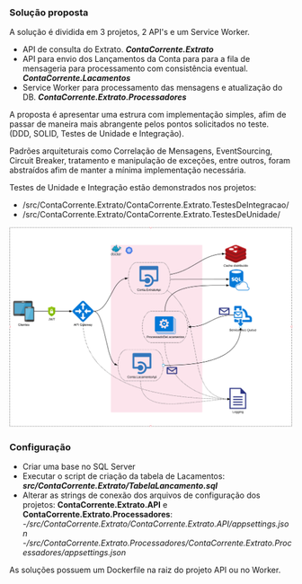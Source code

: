 ### Solução proposta

A solução é dividida em 3 projetos, 2 API's e um Service Worker.
- API de consulta do Extrato. ***ContaCorrente.Extrato***
- API para envio dos Lançamentos da Conta para para a fila de mensageria para processamento com consistência eventual. ***ContaCorrente.Lacamentos***
- Service Worker para processamento das mensagens e atualização do DB. ***ContaCorrente.Extrato.Processadores***

A proposta é apresentar uma estrura com implementação simples, afim de passar de maneira mais abrangente pelos pontos solicitados no teste. (DDD, SOLID, Testes de Unidade e Integração).

Padrões arquiteturais como Correlação de Mensagens, EventSourcing,  Circuit Breaker, tratamento e manipulação de exceções, entre outros, foram abstraídos afim de manter a mínima implementação necessária.

Testes de Unidade e Integração estão demonstrados nos projetos:
* /src/ContaCorrente.Extrato/ContaCorrente.Extrato.TestesDeIntegracao/
* /src/ContaCorrente.Extrato/ContaCorrente.Extrato.TestesDeUnidade/

![](https://raw.githubusercontent.com/Dumorro/imgs/master/modelo-arq.png)


### Configuração
* Criar uma base no SQL Server
* Executar o script de criação da tabela de Lacamentos: ***src/ContaCorrente.Extrato/TabelaLancamento.sql***
* Alterar as strings de conexão dos arquivos de configuração dos projetos:  **ContaCorrente.Extrato.API** e **ContaCorrente.Extrato.Processadores**:
-*/src/ContaCorrente.Extrato/ContaCorrente.Extrato.API/appsettings.json*
-*/src/ContaCorrente.Extrato.Processadores/ContaCorrente.Extrato.Processadores/appsettings.json*

As soluções possuem um Dockerfile na raiz do projeto API ou no Worker.

